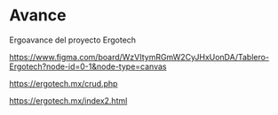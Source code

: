 # Avance
Ergoavance del proyecto Ergotech

https://www.figma.com/board/WzVItymRGmW2CyJHxUonDA/Tablero-Ergotech?node-id=0-1&node-type=canvas

https://ergotech.mx/crud.php

https://ergotech.mx/index2.html
